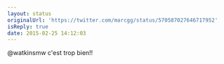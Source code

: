 ```yaml
---
layout: status
originalUrl: 'https://twitter.com/marcgg/status/570587027646717952'
isReply: true
date: 2015-02-25 14:12:03
---
```


@watkinsmw c'est trop bien!!
